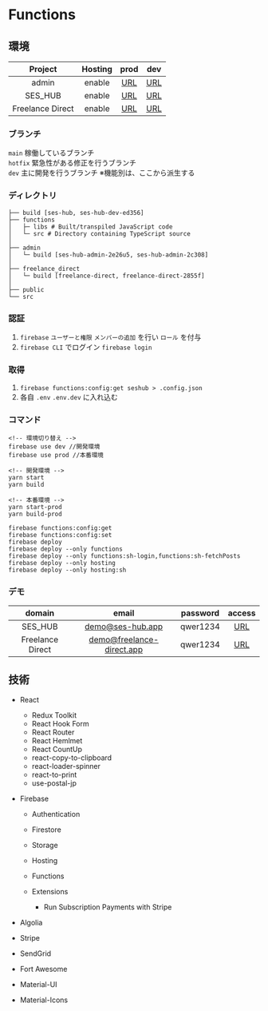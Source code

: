 # Functions

## 環境

|     Project      | Hosting |                     prod                     |                      dev                       |
| :--------------: | :-----: | :------------------------------------------: | :--------------------------------------------: |
|      admin       | enable  | [URL](https://ses-hub-admin-2e26u5.web.app/) |   [URL](https://ses-hub-dev-ed356.web.app/)    |
|     SES_HUB      | enable  |         [URL](https://ses-hub.app/)          |  [URL](https://ses-hub-admin-2c308.web.app/)   |
| Freelance Direct | enable  |     [URL](https://freelance-direct.app/)     | [URL](https://freelance-direct-2855f.web.app/) |

### ブランチ

`main` 稼働しているブランチ  
`hotfix` 緊急性がある修正を行うブランチ  
`dev` 主に開発を行うブランチ ※機能別は、ここから派生する

### ディレクトリ

```
├── build [ses-hub, ses-hub-dev-ed356]
├── functions
│   ├─ libs # Built/transpiled JavaScript code
│   └─ src # Directory containing TypeScript source
│
├── admin
│   └─ build [ses-hub-admin-2e26u5, ses-hub-admin-2c308]
│
├── freelance_direct
│   └─ build [freelance-direct, freelance-direct-2855f]
│
├── public
└── src
```

### 認証

1. `firebase` `ユーザーと権限` `メンバーの追加` を行い `ロール` を付与
2. `firebase CLI` でログイン `firebase login`

### 取得

1. `firebase functions:config:get seshub > .config.json`
2. 各自 `.env` `.env.dev` に入れ込む

### コマンド

```
<!-- 環境切り替え -->
firebase use dev //開発環境
firebase use prod //本番環境

<!-- 開発環境 -->
yarn start
yarn build

<!-- 本番環境 -->
yarn start-prod
yarn build-prod

firebase functions:config:get
firebase functions:config:set
firebase deploy
firebase deploy --only functions
firebase deploy --only functions:sh-login,functions:sh-fetchPosts
firebase deploy --only hosting
firebase deploy --only hosting:sh
```

### デモ

|      domain      |           email           | password |                access                |
| :--------------: | :-----------------------: | :------: | :----------------------------------: |
|     SES_HUB      |     demo@ses-hub.app      | qwer1234 |     [URL](https://ses-hub.app/)      |
| Freelance Direct | demo@freelance-direct.app | qwer1234 | [URL](https://freelance-direct.app/) |

## 技術

- React

  - Redux Toolkit
  - React Hook Form
  - React Router
  - React Hemlmet
  - React CountUp
  - react-copy-to-clipboard
  - react-loader-spinner
  - react-to-print
  - use-postal-jp

- Firebase

  - Authentication
  - Firestore
  - Storage
  - Hosting
  - Functions

  - Extensions
    - Run Subscription Payments with Stripe

- Algolia
- Stripe
- SendGrid

- Fort Awesome
- Material-UI
- Material-Icons
